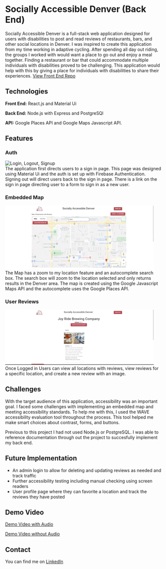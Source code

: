 # Socially Accessible Denver (Back End) 
Socially Accessible Denver is a full-stack web application designed for users with disabilities to post and read reviews of restaurants, bars, and other social locations in Denver. I was inspired to create this application from my time working in adaptive cycling. After spending all day out riding, the groups I worked with would want a place to go out and enjoy a meal together. Finding a restaurant or bar that could accommodate multiple individuals with disabilities proved to be challenging. This application would help with this by giving a place for individuals with disabilities to share their experiences. 
[View Front End Repo](https://github.com/JAGrenier/Socially-Accessible-Denver-Front-End)

## Technologies 
**Front End:** React.js and Material Ui

**Back End:** Node.js with Express and PostgreSQl

**API:** Google Places API and Google Maps Javascript API.


## Features
### Auth 
![Login, Logout, Signup](./GifsForReadMe/SignIn.gif)
<br>
The application first directs users to a sign in page. This page was designed using Material Ui and the auth is set up with Firebase Authentication. Signing out will direct users back to the sign in page. There is a link on the sign in page directing user to a form to sign in as a new user.  

### Embedded Map 
![Map Features](./GifsForReadMe/MapFeatures.gif)
<br> 
The Map has a zoom to my location feature and an autocomplete search box. The search box will zoom to the location selected and only returns results in the Denver area. The map is created using the Google Javascript Maps API and the autocomplete uses the Google Places API. 
### User Reviews 
![ReviewFeature](./GifsForReadMe/Review.gif) 
<br>
Once Logged in Users can view all locations with reviews, view reviews for a specific location, and create a new review with an image.  

## Challenges
With the target audience of this application, accessibility was an important goal. I faced some challenges with implementing an embedded map and meeting accessibility standards. To help me with this, I used the WAVE accessibility evaluation tool throughout the process. This tool helped me make smart choices about contrast, forms, and buttons. 

Previous to this project I had not used Node.js or PostgreSQL. I was able to reference documentation through out the project to succesfully implement my back end. 

## Future Implementation
* An admin login to allow for deleting and updating reviews as needed and track traffic 
* Further accessibility testing including manual checking using screen readers 
* User profile page where they can favorite a location and track the reviews they have posted 

## Demo Video 
[Demo Video with Audio](https://www.youtube.com/watch?v=81MHBvVuVqE&t=2s) 

[Demo Video without Audio](https://www.youtube.com/watch?v=NZ8C9ButCNU&t=1s)

## Contact 
You can find me on [LinkedIn](https://www.linkedin.com/in/jagrenier/)

